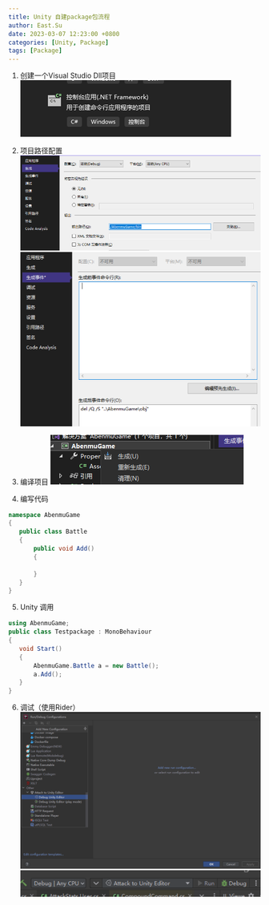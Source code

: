 ```yaml
---
title: Unity 自建package包流程
author: East.Su
date: 2023-03-07 12:23:00 +0800
categories: [Unity, Package]
tags: [Package]
---
```


1. 创建一个Visual Studio Dll项目
 ![alt text](/assets/package/image.png)

2. 项目路径配置
   ![alt text](/assets/package/image-1.png)
   ![alt text](/assets/package/image-2.png)
3. 编译项目
   ![alt text](/assets/package/image-3.png)   

4. 编写代码
 ```c#
 namespace AbenmuGame
{
    public class Battle
    {
        public void Add()
        {

        }
    }
}
```

5. Unity 调用
 ```c#
 using AbenmuGame;
public class Testpackage : MonoBehaviour
{
    void Start()
    {
        AbenmuGame.Battle a = new Battle();
        a.Add();
    }
}
```

6. 调试（使用Rider）
![alt text](/assets/package/image-4.png)
![alt text](/assets/package/image-5.png)